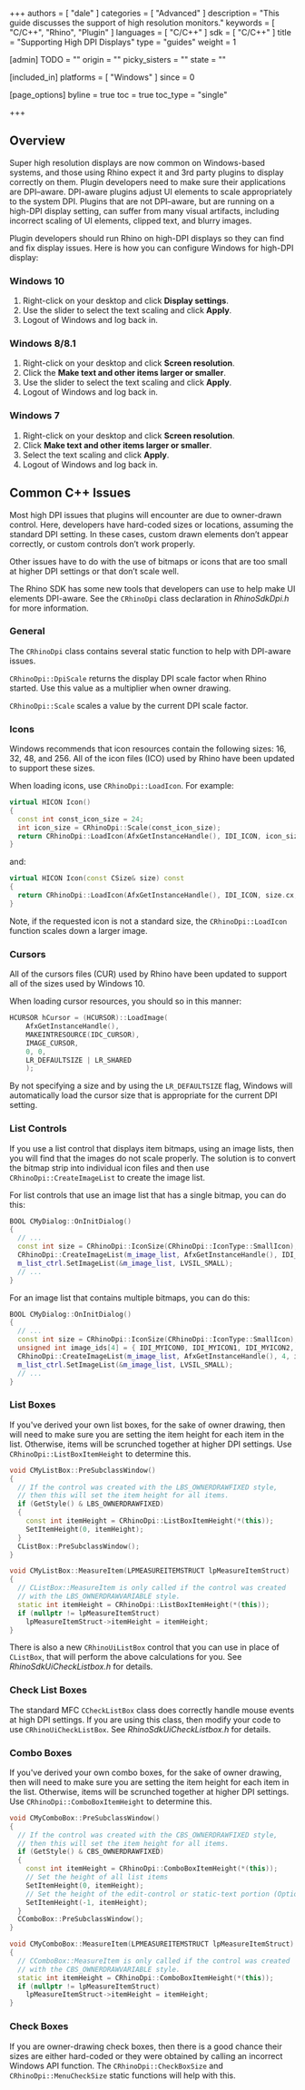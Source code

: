 +++
authors = [ "dale" ]
categories = [ "Advanced" ]
description = "This guide discusses the support of high resolution monitors."
keywords = [ "C/C++", "Rhino", "Plugin" ]
languages = [ "C/C++" ]
sdk = [ "C/C++" ]
title = "Supporting High DPI Displays"
type = "guides"
weight = 1

[admin]
TODO = ""
origin = ""
picky_sisters = ""
state = ""

[included_in]
platforms = [ "Windows" ]
since = 0

[page_options]
byline = true
toc = true
toc_type = "single"

+++

 
## Overview

Super high resolution displays are now common on Windows-based systems, and those using Rhino expect it and 3rd party plugins to display correctly on them. Plugin developers need to make sure their applications are DPI–aware. DPI-aware plugins adjust UI elements to scale appropriately to the system DPI. Plugins that are not DPI–aware, but are running on a high-DPI display setting, can suffer from many visual artifacts, including incorrect scaling of UI elements, clipped text, and blurry images.

Plugin developers should run Rhino on high-DPI displays so they can find and fix display issues. Here is how you can configure Windows for high-DPI display:

### Windows 10

1. Right-click on your desktop and click **Display settings**.
1. Use the slider to select the text scaling and click **Apply**.
1. Logout of Windows and log back in.

### Windows 8/8.1

1. Right-click on your desktop and click **Screen resolution**.
1. Click the **Make text and other items larger or smaller**.
1. Use the slider to select the text scaling and click **Apply**.
1. Logout of Windows and log back in.

### Windows 7

1. Right-click on your desktop and click **Screen resolution**.
1. Click **Make text and other items larger or smaller**.
1. Select the text scaling and click **Apply**.
1. Logout of Windows and log back in.

## Common C++ Issues

Most high DPI issues that plugins will encounter are due to owner-drawn control. Here, developers have hard-coded sizes or locations, assuming the standard DPI setting. In these cases, custom drawn elements don’t appear correctly, or custom controls don’t work properly.

Other issues have to do with the use of bitmaps or icons that are too small at higher DPI settings or that don’t scale well.

The Rhino SDK has some new tools that developers can use to help make UI elements DPI-aware. See the ```CRhinoDpi``` class declaration in *RhinoSdkDpi.h* for more information.

### General

The ```CRhinoDpi``` class contains several static function to help with DPI-aware issues.

```CRhinoDpi::DpiScale``` returns the display DPI scale factor when Rhino started. Use this value as a multiplier when owner drawing.

```CRhinoDpi::Scale``` scales a value by the current DPI scale factor.

### Icons

Windows recommends that icon resources contain the following sizes: 16, 32, 48, and 256. All of the icon files (ICO) used by Rhino have been updated to support these sizes.

When loading icons, use ```CRhinoDpi::LoadIcon```. For example:

```cpp
virtual HICON Icon()
{
  const int const_icon_size = 24;
  int icon_size = CRhinoDpi::Scale(const_icon_size);
  return CRhinoDpi::LoadIcon(AfxGetInstanceHandle(), IDI_ICON, icon_size);
}
```

and:

```cpp
virtual HICON Icon(const CSize& size) const
{
  return CRhinoDpi::LoadIcon(AfxGetInstanceHandle(), IDI_ICON, size.cx, size.cy);
}
```

Note, if the requested icon is not a standard size, the ```CRhinoDpi::LoadIcon``` function scales down a larger image.

### Cursors

All of the cursors files (CUR) used by Rhino have been updated to support all of the sizes used by Windows 10.

When loading cursor resources, you should so in this manner:

```cpp
HCURSOR hCursor = (HCURSOR)::LoadImage(
    AfxGetInstanceHandle(),
    MAKEINTRESOURCE(IDC_CURSOR),
    IMAGE_CURSOR,
    0, 0,
    LR_DEFAULTSIZE | LR_SHARED
    );
```

By not specifying a size and by using the ```LR_DEFAULTSIZE``` flag, Windows will automatically load the cursor size that is appropriate for the current DPI setting.

### List Controls

If you use a list control that displays item bitmaps, using an image lists, then you will find that the images do not scale properly. The solution is to convert the bitmap strip into individual icon files and then use ```CRhinoDpi::CreateImageList``` to create the image list.

For list controls that use an image list that has a single bitmap, you can do this:

```cpp
BOOL CMyDialog::OnInitDialog()
{
  // ...
  const int size = CRhinoDpi::IconSize(CRhinoDpi::IconType::SmallIcon);
  CRhinoDpi::CreateImageList(m_image_list, AfxGetInstanceHandle(), IDI_MYICON, size);
  m_list_ctrl.SetImageList(&m_image_list, LVSIL_SMALL);
  // ...
}
```

For an image list that contains multiple bitmaps, you can do this:

```cpp
BOOL CMyDialog::OnInitDialog()
{
  // ...
  const int size = CRhinoDpi::IconSize(CRhinoDpi::IconType::SmallIcon);
  unsigned int image_ids[4] = { IDI_MYICON0, IDI_MYICON1, IDI_MYICON2, IDI_MYICON3 };
  CRhinoDpi::CreateImageList(m_image_list, AfxGetInstanceHandle(), 4, image_ids, size);
  m_list_ctrl.SetImageList(&m_image_list, LVSIL_SMALL);
  // ...
}
```

### List Boxes

If you've derived your own list boxes, for the sake of owner drawing, then will need to make sure you are setting the item height for each item in the list. Otherwise, items will be scrunched together at higher DPI settings. Use ```CRhinoDpi::ListBoxItemHeight``` to determine this.

```cpp
void CMyListBox::PreSubclassWindow()
{
  // If the control was created with the LBS_OWNERDRAWFIXED style,
  // then this will set the item height for all items.
  if (GetStyle() & LBS_OWNERDRAWFIXED)
  {
    const int itemHeight = CRhinoDpi::ListBoxItemHeight(*(this));
    SetItemHeight(0, itemHeight);
  }
  CListBox::PreSubclassWindow();
}

void CMyListBox::MeasureItem(LPMEASUREITEMSTRUCT lpMeasureItemStruct)
{
  // CListBox::MeasureItem is only called if the control was created
  // with the LBS_OWNERDRAWVARIABLE style.
  static int itemHeight = CRhinoDpi::ListBoxItemHeight(*(this));
  if (nullptr != lpMeasureItemStruct)
    lpMeasureItemStruct->itemHeight = itemHeight;
}
```

There is also a new ```CRhinoUiListBox``` control that you can use in place of ```CListBox```, that will perform the above calculations for you. See *RhinoSdkUiCheckListbox.h* for details.

### Check List Boxes

The standard MFC ```CCheckListBox``` class does correctly handle mouse events at high DPI settings. If you are using this class, then modify your code to use ```CRhinoUiCheckListBox```.  See *RhinoSdkUiCheckListbox.h* for details.

### Combo Boxes

If you've derived your own combo boxes, for the sake of owner drawing, then will need to make sure you are setting the item height for each item in the list. Otherwise, items will be scrunched together at higher DPI settings. Use ```CRhinoDpi::ComboBoxItemHeight``` to determine this.

```cpp
void CMyComboBox::PreSubclassWindow()
{
  // If the control was created with the CBS_OWNERDRAWFIXED style,
  // then this will set the item height for all items.
  if (GetStyle() & CBS_OWNERDRAWFIXED)
  {
    const int itemHeight = CRhinoDpi::ComboBoxItemHeight(*(this));
    // Set the height of all list items
    SetItemHeight(0, itemHeight);
    // Set the height of the edit-control or static-text portion (Optional)
    SetItemHeight(-1, itemHeight);
  }
  CComboBox::PreSubclassWindow();
}

void CMyComboBox::MeasureItem(LPMEASUREITEMSTRUCT lpMeasureItemStruct)
{
  // CComboBox::MeasureItem is only called if the control was created
  // with the CBS_OWNERDRAWVARIABLE style.
  static int itemHeight = CRhinoDpi::ComboBoxItemHeight(*(this));
  if (nullptr != lpMeasureItemStruct)
    lpMeasureItemStruct->itemHeight = itemHeight;
}
```

### Check Boxes

If you are owner-drawing check boxes, then there is a good chance their sizes are either hard-coded or they were obtained by calling an incorrect Windows API function. The ```CRhinoDpi::CheckBoxSize``` and ```CRhinoDpi::MenuCheckSize``` static functions will help with this.
